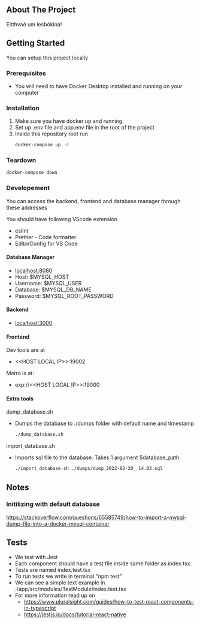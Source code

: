 ## About The Project

Eitthvað um lesbókina!
<!-- GETTING STARTED -->
## Getting Started

You can setup this project locally

### Prerequisites

* You will need to have Docker Desktop installed and running on your computer


### Installation

1. Make sure you have docker up and running.
2. Set up .env file and app.env file in the root of the project
3. Inside this repository root run
   ```sh
   docker-compose up -d
   ```

### Teardown

   ```sh
   docker-compose down
   ```

### Developement

You can access the backend, frontend and database manager through these addresses

You should have following VScode extension
- eslint 
- Prettier - Code formatter
- EditorConfig for VS Code

#### Database Manager
- <localhost:8080>
- Host: $MYSQL_HOST
- Username: $MYSQL_USER
- Database: $MYSQL_DB_NAME
- Password: $MYSQL_ROOT_PASSWORD

#### Backend
- <localhost:3000>

#### Frontend
Dev tools are at
- <\<HOST LOCAL IP\>>:19002

Metro is at:
- exp://<\<HOST LOCAL IP\>>:19000

#### Extra tools

dump_database.sh
- Dumps the database to ./dumps folder with default name and timestamp
   ```sh
   ./dump_database.sh
   ```

import_database.sh
- Imports sql file to the database. Takes 1 argument $database_path
   ```sh
   ./import_database.sh ./dumps/dump_2022-02-20__14.03.sql
   ```


## Notes

### Initilizing with default database

<https://stackoverflow.com/questions/65585749/how-to-import-a-mysql-dump-file-into-a-docker-mysql-container>

## Tests
- We test with Jest
- Each component should have a test file inside same folder as index.tsx. 
- Tests are named index.test.tsx
- To run tests we write in terminal "npm test"
- We can see a simple text example in ./app/src/modules/TestModule/index.test.tsx
- For more information read up on 
  - https://www.pluralsight.com/guides/how-to-test-react-components-in-typescript
  - https://jestjs.io/docs/tutorial-react-native
